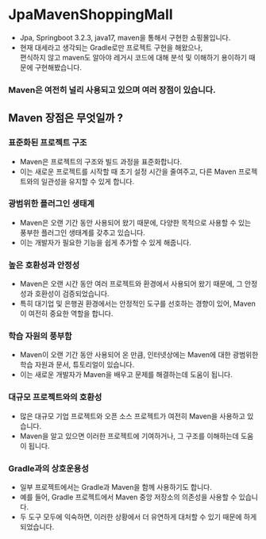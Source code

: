 # JpaMavenShoppingMall
- Jpa, Springboot 3.2.3, java17, maven을 통해서 구현한 쇼핑몰입니다.
- 현재 대세라고 생각되는 Gradle로만 프로젝트 구현을 해왔으나,<br>
 편식하지 않고 maven도 알아야 레거시 코드에 대해 분석 및 이해하기 용이하기 때문에 구현해봤습니다.

### Maven은 여전히 널리 사용되고 있으며 여러 장점이 있습니다.
## Maven 장점은 무엇일까 ?
### 표준화된 프로젝트 구조
- Maven은 프로젝트의 구조와 빌드 과정을 표준화합니다.
- 이는 새로운 프로젝트를 시작할 때 초기 설정 시간을 줄여주고, 다른 Maven 프로젝트와의 일관성을 유지할 수 있게 합니다.

### 광범위한 플러그인 생태계
- Maven은 오랜 기간 동안 사용되어 왔기 때문에, 다양한 목적으로 사용할 수 있는 풍부한 플러그인 생태계를 갖추고 있습니다.
- 이는 개발자가 필요한 기능을 쉽게 추가할 수 있게 해줍니다.

### 높은 호환성과 안정성
- Maven은 오랜 시간 동안 여러 프로젝트와 환경에서 사용되어 왔기 때문에, 그 안정성과 호환성이 검증되었습니다. 
- 특히 대기업 및 은행권 환경에서는 안정적인 도구를 선호하는 경향이 있어, Maven이 여전히 중요한 역할을 합니다.

### 학습 자원의 풍부함
- Maven이 오랜 기간 동안 사용되어 온 만큼, 인터넷상에는 Maven에 대한 광범위한 학습 자원과 문서, 튜토리얼이 있습니다.
- 이는 새로운 개발자가 Maven을 배우고 문제를 해결하는데 도움이 됩니다.

### 대규모 프로젝트와의 호환성
- 많은 대규모 기업 프로젝트와 오픈 소스 프로젝트가 여전히 Maven을 사용하고 있습니다. 
- Maven을 알고 있으면 이러한 프로젝트에 기여하거나, 그 구조를 이해하는데 도움이 됩니다.

### Gradle과의 상호운용성
- 일부 프로젝트에서는 Gradle과 Maven을 함께 사용하기도 합니다. 
- 예를 들어, Gradle 프로젝트에서 Maven 중앙 저장소의 의존성을 사용할 수 있습니다.
- 두 도구 모두에 익숙하면, 이러한 상황에서 더 유연하게 대처할 수 있기 때문에 하게 되었습니다.
